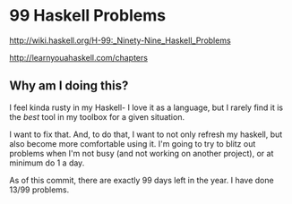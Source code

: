 # 99 Haskell Problems

http://wiki.haskell.org/H-99:_Ninety-Nine_Haskell_Problems

http://learnyouahaskell.com/chapters

## Why am I doing this?

I feel kinda rusty in my Haskell- I love it as a language, but I rarely find it is the *best* tool in my toolbox for a given situation.

I want to fix that. And, to do that, I want to not only refresh my haskell, but also become more comfortable using it. I'm going to try to blitz out problems when I'm not busy (and not working on another project), or at minimum do 1 a day.

As of this commit, there are exactly 99 days left in the year. I have done 13/99 problems.